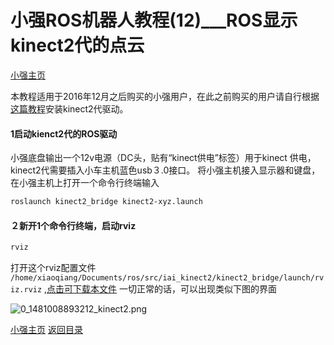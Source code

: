 # 小强ROS机器人教程(12)___ROS显示kinect2代的点云<br>
[小强主页](https://www.bwbot.org/products/xiaoqiang-4-pro)

本教程适用于2016年12月之后购买的小强用户，在此之前购买的用户请自行根据[这篇教程](http://blog.csdn.net/sunbibei/article/details/51594824)安装kinect2代驱动。

#### 1启动kienct2代的ROS驱动

小强底盘输出一个12v电源（DC头，贴有“kinect供电”标签）用于kinect 供电，kinect2代需要插入小车主机蓝色usb３.0接口。
将小强主机接入显示器和键盘，在小强主机上打开一个命令行终端输入

```bash
roslaunch kinect2_bridge kinect2-xyz.launch
```

#### ２新开1个命令行终端，启动rviz

```bash
rviz
```

打开这个rviz配置文件  ` /home/xiaoqiang/Documents/ros/src/iai_kinect2/kinect2_bridge/launch/rviz.rviz` ,[点击可下载本文件](http://community.bwbot.org/uploads/files/1481008856578-rviz.rviz) 
一切正常的话，可以出现类似下图的界面<br>

![0_1481008893212_kinect2.png](http://community.bwbot.org/uploads/files/1481008917250-kinect2-resized.png)

[小强主页](https://www.bwbot.org/products/xiaoqiang-4-pro)
[返回目录](https://community.bwbot.org/topic/110)
